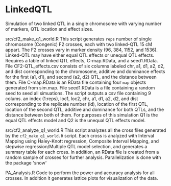 LinkedQTL
=========

Simulation of two linked QTL in a single chromosome with varying number of markers, QTL location and effect sizes.

src/cf2_make_q1_world.R
	This script generates `reps` number of single chromosome (Congenic) F2 crosses, each with two linked-QTL 15 cM 
	appart. The F2 crosses vary in marker density (96, 384, 1152, and 1536).  Linked-QTL may have either equal QTL
	effects or unequal QTL effects.  Requires a table of linked QTL effects, C-map.RData, and a seed1.RData. File
	CF2-QTL_effects.csv consists of six columns labeled chr, a1, d1, a2, d2, and dist corresponding to the chromosome,
	additive and dominance effects for the first (a1, d1), and second (a2, d2) QTL, and the distance between them. 
	File C-map.RData is an RData file containing four `map` objects generated from sim.map.  File seed1.RData is
	a file containing a random seed to seed all simuations.  The script outputs a csv file containing 9 colums.
	an index (1:reps), loc1, loc2, chr, a1, d1, a2, d2, and dist corresponding to the replicate number (id), location
	of the first QTL, location of the second QTL, additive and dominance for both QTLs, and the distance between both 
	of them.  For purposes of this simulation Q1 is the equal QTL effects model and Q2 is the unequal QTL effects 
	model.
	
src/cf2_analyze_q1_world.R
	This script analyzes all the cross files generated by the `cf2_make_q1_world.R` script.  Each cross is analyzed
	with Interval Mapping using Haley-Knott regression, Composite Interval Mapping, and stepwise regression/Multiple
	QTL model selection, and generates a summary table for each cross.  In addition, an RData file is created from a
	random sample of crosses for further analysis.  Parallelization is done with the package 'snow'

PA_Analysis.R
	Code to perform the power and accuracy analysis for all crosses.  In addition it generates lattice plots for
	visualization of the data.



